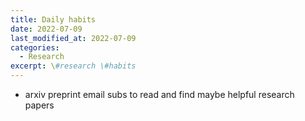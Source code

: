 ```yaml
---
title: Daily habits
date: 2022-07-09
last_modified_at: 2022-07-09
categories:
  - Research
excerpt: \#research \#habits
---
```



- arxiv preprint email subs to read and find maybe helpful research papers